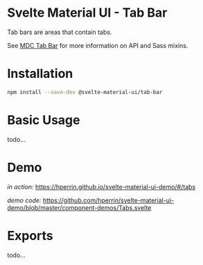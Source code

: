 # Svelte Material UI - Tab Bar

Tab bars are areas that contain tabs.

See [MDC Tab Bar](https://material.io/develop/web/components/tabs/tab-bar/) for more information on API and Sass mixins.

# Installation

```sh
npm install --save-dev @svelte-material-ui/tab-bar
```

# Basic Usage

todo...

# Demo

*in action:* https://hperrin.github.io/svelte-material-ui-demo/#/tabs

*demo code:* https://github.com/hperrin/svelte-material-ui-demo/blob/master/component-demos/Tabs.svelte

# Exports

todo...